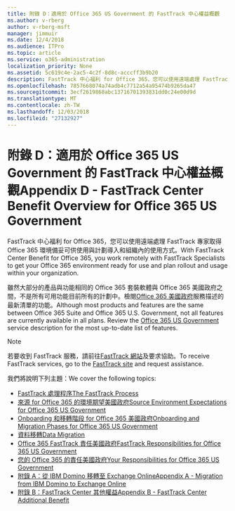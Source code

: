 ```yaml
---
title: 附錄 D：適用於 Office 365 US Government 的 FastTrack 中心權益概觀
ms.author: v-rberg
author: v-rberg-msft
manager: jimmuir
ms.date: 12/4/2018
ms.audience: ITPro
ms.topic: article
ms.service: o365-administration
localization_priority: None
ms.assetid: 5c619c4e-2ac5-4c2f-8d8c-acccff3b9b20
description: FastTrack 中心福利 for Office 365，您可以使用遠端處理 FastTrack 專家取得 Office 365 環境備妥可供使用與計劃導入和組織內的使用方式。
ms.openlocfilehash: 7857668074a74adb4c7712a54a95474b9265da47
ms.sourcegitcommit: 3ecf2619868abc13716701393831dd0c24e00d9d
ms.translationtype: MT
ms.contentlocale: zh-TW
ms.lasthandoff: 12/03/2018
ms.locfileid: "27132927"
---
```

# <a name="appendix-d---fasttrack-center-benefit-overview-for-office-365-us-government"></a><span data-ttu-id="e790d-103">附錄 D：適用於 Office 365 US Government 的 FastTrack 中心權益概觀</span><span class="sxs-lookup"><span data-stu-id="e790d-103">Appendix D - FastTrack Center Benefit Overview for Office 365 US Government</span></span>

<span data-ttu-id="e790d-104">FastTrack 中心福利 for Office 365，您可以使用遠端處理 FastTrack 專家取得 Office 365 環境備妥可供使用與計劃導入和組織內的使用方式。</span><span class="sxs-lookup"><span data-stu-id="e790d-104">With FastTrack Center Benefit for Office 365, you work remotely with FastTrack Specialists to get your Office 365 environment ready for use and plan rollout and usage within your organization.</span></span> 
  
<span data-ttu-id="e790d-p101">雖然大部分的產品與功能相同的 Office 365 套裝軟體與 Office 365 美國政府之間，不是所有可用功能目前所有的計劃中。檢閱[Office 365 美國政府](https://aka.ms/aboutgovcloud)服務描述的最新清單的功能。</span><span class="sxs-lookup"><span data-stu-id="e790d-p101">Although most products and features are the same between Office 365 Suite and Office 365 U.S. Government, not all features are currently available in all plans. Review the [Office 365 US Government](https://aka.ms/aboutgovcloud) service description for the most up-to-date list of features.</span></span>

> [!NOTE]
> <span data-ttu-id="e790d-107">若要收到 FastTrack 服務，請前往[FastTrack 網站](https://go.microsoft.com/fwlink/?linkid=780698)及要求協助。</span><span class="sxs-lookup"><span data-stu-id="e790d-107">To receive FastTrack services, go to the [FastTrack site](https://go.microsoft.com/fwlink/?linkid=780698) and request assistance.</span></span>  

<span data-ttu-id="e790d-108">我們將說明下列主題：</span><span class="sxs-lookup"><span data-stu-id="e790d-108">We cover the following topics:</span></span>
- [<span data-ttu-id="e790d-109">FastTrack 處理程序</span><span class="sxs-lookup"><span data-stu-id="e790d-109">The FastTrack Process</span></span>](O365-fasttrack-process.md) 
- [<span data-ttu-id="e790d-110">來源 for Office 365 的環境期望美國政府</span><span class="sxs-lookup"><span data-stu-id="e790d-110">Source Environment Expectations for Office 365 US Government</span></span>](US-Gov-appendix-source-environment-expectations.md)   
- [<span data-ttu-id="e790d-111">Onboarding 和移轉階段 for Office 365 美國政府</span><span class="sxs-lookup"><span data-stu-id="e790d-111">Onboarding and Migration Phases for Office 365 US Government</span></span>](US-Gov-appendix-onboarding-and-migration.md)
- [<span data-ttu-id="e790d-112">資料移轉</span><span class="sxs-lookup"><span data-stu-id="e790d-112">Data Migration</span></span>](O365-data-migration.md)    
- [<span data-ttu-id="e790d-113">Office 365 FastTrack 責任美國政府</span><span class="sxs-lookup"><span data-stu-id="e790d-113">FastTrack Responsibilities for Office 365 US Government</span></span>](US-Gov-appendix-fasttrack-responsibilities.md)   
- [<span data-ttu-id="e790d-114">您的 Office 365 的責任美國政府</span><span class="sxs-lookup"><span data-stu-id="e790d-114">Your Responsibilities for Office 365 US Government</span></span>](US-Gov-appendix-your-responsibilities.md) 
- [<span data-ttu-id="e790d-115">附錄 A：從 IBM Domino 移轉至 Exchange Online</span><span class="sxs-lookup"><span data-stu-id="e790d-115">Appendix A - Migration from IBM Domino to Exchange Online</span></span>](O365-from-ibm-domino-to-exchange-online.md)   
- [<span data-ttu-id="e790d-116">附錄 B：FastTrack Center 其他權益</span><span class="sxs-lookup"><span data-stu-id="e790d-116">Appendix B - FastTrack Center Additional Benefit</span></span>](O365-fasttrack-additional-benefits.md)


